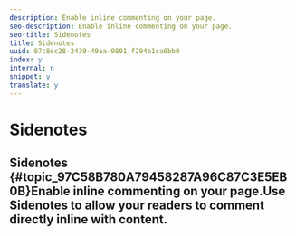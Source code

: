 ```yaml
---
description: Enable inline commenting on your page.
seo-description: Enable inline commenting on your page.
seo-title: Sidenotes
title: Sidenotes
uuid: 07c8ec28-2439-49aa-9891-f294b1ca6bb0
index: y
internal: n
snippet: y
translate: y
---
```


# Sidenotes

## Sidenotes {#topic_97C58B780A79458287A96C87C3E5EB0B}Enable inline commenting on your page.Use Sidenotes to allow your readers to comment directly inline with content.
